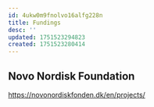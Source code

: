 ```yaml
---
id: 4ukw0m9fnolvo16alfg228n
title: Fundings
desc: ''
updated: 1751523294823
created: 1751523280414
---
```

## Novo Nordisk Foundation
https://novonordiskfonden.dk/en/projects/